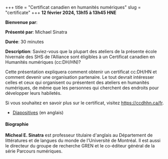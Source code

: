 +++
title = "Certificat canadien en humanités numériques"
slug = "certificate"
+++
**12 février 2024, 13h15 à 13h45 HNE**

**Bienvenue par**: 

**Présenté par**: Michael Sinatra

**Durée**: 30 minutes

**Description**: Saviez-vous que la plupart des ateliers de la
présente école hivernale des SHS de l’Alliance sont éligibles
à un Certificat canadien en Humanités numériques (cc:DH/HN)?

Cette présentation expliquera comment obtenir un certificat
cc:DH/HN et comment devenir une organisation partenaire.
Le tout devrait intéresser celles et ceux qui organisent ou
présentent des ateliers en humanités numériques, de même que les
personnes qui cherchent des endroits pour développer leurs habiletés.

Si vous souhaitez en savoir plus sur le certificat,
visitez https://ccdhhn.ca/fr.

* [Diapositives](https://docs.google.com/presentation/d/1tQSNGTN7RwdIO738ZFVFAxxweS0vOb0ePB731f45DeU/edit)
  (en anglais)

#### Biographie

**Micheal E. Sinatra** est professeur titulaire d'anglais au Département
de littératures et de langues du monde de l'Université de Montréal.
Il est aussi le directeur du groupe de recherche GREN et
le co-éditeur général de la série Parcours numériques.
